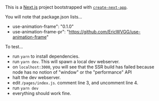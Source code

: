 This is a [Next.js](https://nextjs.org/) project bootstrapped with [`create-next-app`](https://github.com/vercel/next.js/tree/canary/packages/create-next-app).

You will note that package.json lists…

- use-animation-frame": "0.1.0"
- use-animation-frame-pr": "https://github.com/EricWVGG/use-animation-frame"

To test…

- run `yarn` to install dependencies.
- run `yarn dev`. This will spawn a local dev webserver.
- on `localhost:3000`, you will see that the SSR build has failed because node has no notion of "window" or the "performance" API
- halt the dev webserver.
- edit `/pages/index.js`. comment line 3, and uncomment line 4.
- run `yarn dev`
- everything should work fine.